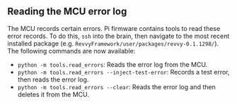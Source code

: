 Reading the MCU error log
-------------------------

The MCU records certain errors. Pi firmware contains tools to read these error records. To do this,
`ssh` into the brain, then navigate to the most recent installed package (e.g. `RevvyFramework/user/packages/revvy-0.1.1298/`). The following commands are now available:

- `python -m tools.read_errors`: Reads the error log from the MCU.
- `python -m tools.read_errors --inject-test-error`: Records a test error, then reads the error log.
- `python -m tools.read_errors --clear`: Reads the error log and then deletes it from the MCU.
